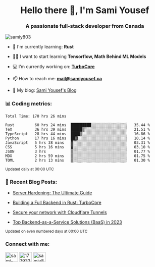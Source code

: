 <h1 align="center">Hello there 👋, I'm Sami Yousef</h1>
<h3 align="center">A passionate full-stack developer from Canada</h3>

<p align="left"> <img src="https://komarev.com/ghpvc/?username=samiy803&label=Profile%20views&color=0e75b6&style=flat" alt="samiy803" /> </p>

- 🌱 I'm currently learning: **Rust**

- 👨‍💻 I want to start learning **Tensorflow, Math Behind ML Models**

- 💻 I’m currently working on: **[TurboCore](https://github.com/samiy803/TurboCore)**

- 📫 How to reach me: **mail@samiyousef.ca**

- 📝 My blog: [Sami Yousef's Blog](https://blog.samiyousef.ca)

<h3 align="left">📊 Coding metrics:</h3>
<!--START_SECTION:waka-->

```text
Total Time: 170 hrs 26 mins

Rust         60 hrs 24 mins  █████████░░░░░░░░░░░░░░░░   35.44 %
TeX          36 hrs 39 mins  █████▒░░░░░░░░░░░░░░░░░░░   21.51 %
TypeScript   28 hrs 44 mins  ████▒░░░░░░░░░░░░░░░░░░░░   16.86 %
Python       17 hrs 16 mins  ██▓░░░░░░░░░░░░░░░░░░░░░░   10.14 %
JavaScript   5 hrs 38 mins   ▓░░░░░░░░░░░░░░░░░░░░░░░░   03.31 %
CSS          5 hrs 16 mins   ▓░░░░░░░░░░░░░░░░░░░░░░░░   03.10 %
JSON         3 hrs           ▒░░░░░░░░░░░░░░░░░░░░░░░░   01.77 %
MDX          2 hrs 59 mins   ▒░░░░░░░░░░░░░░░░░░░░░░░░   01.75 %
TOML         2 hrs 13 mins   ▒░░░░░░░░░░░░░░░░░░░░░░░░   01.30 %
```

<!--END_SECTION:waka-->
<sup>Updated daily at 00:00 UTC</sup>

<h3 align="left">📝 Recent Blog Posts:</h3>

<!-- BLOG-POST-LIST:START -->
- [Server Hardening: The Ultimate Guide](https://blog.samiyousef.ca/server-hardening-the-ultimate-guide/)

- [Building a Full Backend in Rust: TurboCore](https://blog.samiyousef.ca/building-a-full-backend-in-rust-turbocore/)

- [Secure your network with Cloudflare Tunnels](https://blog.samiyousef.ca/secure-your-network-with-cloudflare-tunnels/)

- [Top Backend-as-a-Service Solutions &lpar;BaaS&rpar; in 2023](https://blog.samiyousef.ca/comparing-backend-as-a-service-solutions-a-complete-guide/)
<!-- BLOG-POST-LIST:END -->
<sup>Updated on even numbered days at 00:00 UTC</sup>

<h3 align="left">Connect with me:</h3>
<p align="left">
<a href="https://linkedin.com/in/sami-yousef" target="blank"><img align="center" src="https://raw.githubusercontent.com/rahuldkjain/github-profile-readme-generator/master/src/images/icons/Social/linked-in-alt.svg" alt="sami-yousef" height="30" width="40" /></a>
<a href="https://stackoverflow.com/users/17793354" target="blank"><img align="center" src="https://raw.githubusercontent.com/rahuldkjain/github-profile-readme-generator/master/src/images/icons/Social/stack-overflow.svg" alt="17793354" height="30" width="40" /></a>
<a href="https://www.leetcode.com/samiy8030" target="blank"><img align="center" src="https://raw.githubusercontent.com/rahuldkjain/github-profile-readme-generator/master/src/images/icons/Social/leet-code.svg" alt="samiy8030" height="30" width="40" /></a>
</p>
